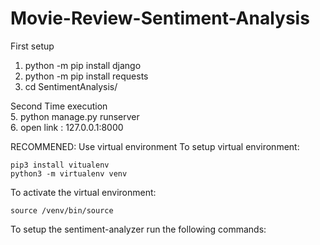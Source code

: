 # Movie-Review-Sentiment-Analysis

First setup
1. python -m pip install django
2. python -m pip install requests
4. cd SentimentAnalysis/

Second Time execution <br>
5. python manage.py runserver <br>
6. open link : 127.0.0.1:8000 <br>

RECOMMENED: Use virtual environment
To setup virtual environment:
```
pip3 install vitualenv
python3 -m virtualenv venv
```

To activate the virtual environment:
```
source /venv/bin/source
```

To setup the sentiment-analyzer run the following commands: 
```
